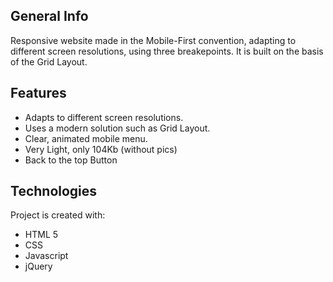 ## General Info
Responsive website made in the Mobile-First convention, adapting to different screen resolutions, using three breakepoints.
It is built on the basis of the Grid Layout.

## Features
* Adapts to different screen resolutions.
* Uses a modern solution such as Grid Layout.
* Clear, animated mobile menu.
* Very Light, only 104Kb (without pics)
* Back to the top Button

## Technologies
Project is created with:
* HTML 5
* CSS
* Javascript
* jQuery
